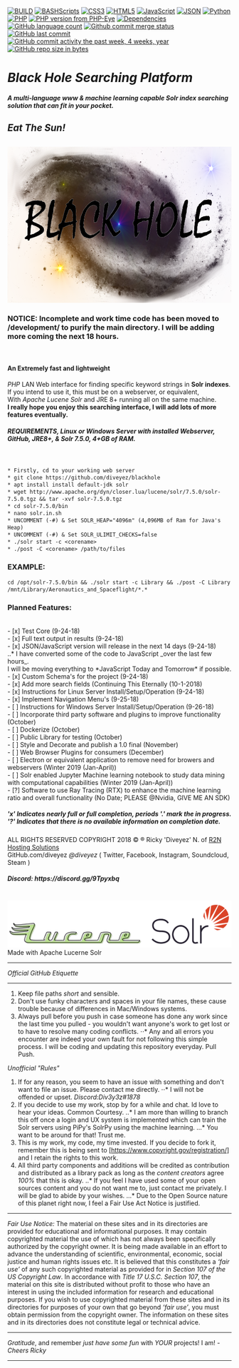 [![BUILD](https://img.shields.io/badge/BUILD-0.1.69.69--zetareticuli-green.svg)](https://github.com/diveyez/blackhole)
[![BASHScripts](https://img.shields.io/badge/BASH-Shell%20Scripts-blue.svg)](https:github.com/diveyez/blackhole)
[![CSS3](https://img.shields.io/badge/CSS-3.0-blue.svg)](https:github.com/diveyez/blackhole)
[![HTML5](https://img.shields.io/badge/HTML-5-green.svg)](https://github.com/diveyez)
[![JavaScript](https://img.shields.io/badge/JavaScript-Performing%20Conversion-grey.svg)](https://github.com/diveyez)
[![JSON](https://img.shields.io/badge/JSON-Writer%20Implemented-grey.svg?style=flat-rounded)](https://github.com/diveyez)
[![Python](https://img.shields.io/badge/Python-3.5%2B-red.svg)](https://github.com/diveyez)
[![PHP](https://img.shields.io/packagist/php-v/symfony/symfony.svg)](https://github.com/diveyez/blackhole)
[![PHP version from PHP-Eye](https://img.shields.io/php-eye/symfony/symfony.svg?style=popout)](https://github.com/diveyez/blackhole)
[![Dependencies](https://img.shields.io/badge/DEPENDENCIES-See%20List%20Below-orange.svg)](https://github.com/diveyez/blackhole/blob/master/README.md#requirementslinux-or-windows-server-with-installed-webserver-github-jre8--solr-750-4gb-of-ram)
[![GitHub language count](https://img.shields.io/github/languages/count/badges/shields.svg?style=popout)](https://github.com/diveyez/blackhole)
[![Github commit merge status](https://img.shields.io/github/commit-status/badges/shields/master/5d4ab86b1b5ddfb3c4a70a70bd19932c52603b8c.svg?style=popout)](https://github.com/diveyez/blackhole)
[![GitHub last commit](https://img.shields.io/github/last-commit/google/skia.svg?style=popout)](https://github.com/diveyez)
[![GitHub commit activity the past week, 4 weeks, year](https://img.shields.io/github/commit-activity/y/eslint/eslint.svg?style=popout)](https://github.com/diveyez)
[![GitHub repo size in bytes](https://img.shields.io/github/repo-size/badges/shields.svg?style=popout)](https://github.com/diveyez/blackhole)</br>
<html><h1><i>Black Hole Searching Platform</br></h1>
 <h5>A multi-language www & machine learning capable Solr index searching solution that can fit in your pocket. </h5><h2><i>Eat The Sun!</i><h2>
</i></p></h1><img src="images/blackhole.png" height="350" width="800"></img></br>
<h3>NOTICE: Incomplete and work time code has been moved to /development/ to purify the main directory. I will be adding more coming the next 18 hours.</h3></br>
<h4>An Extremely fast and lightweight</h4> <i>PHP</i> LAN Web interface for finding specific keyword strings in <b>Solr indexes</b>.</br>
If you intend to use it, this must be on a webserver, or equivalent,</br>
With <i>Apache Lucene Solr</i> and JRE 8+ running all on the same machine.</br>
<b>I really hope you enjoy this searching interface, I will add lots of more features eventually.</b></br>
<h5>REQUIREMENTS,
 Linux or Windows Server with installed Webserver, GitHub, JRE8+, & Solr 7.5.0, 4+GB of RAM.  </h5></br>

```
* Firstly, cd to your working web server
* git clone https://github.com/diveyez/blackhole
* apt install install default-jdk solr
* wget http://www.apache.org/dyn/closer.lua/lucene/solr/7.5.0/solr-7.5.0.tgz && tar -xvf solr-7.5.0.tgz
* cd solr-7.5.0/bin
* nano solr.in.sh
* UNCOMMENT (-#) & Set SOLR_HEAP="4096m" (4,096MB of Ram for Java's Heap)
* UNCOMMENT (-#) & Set SOLR_ULIMIT_CHECKS=false
* ./solr start -c <corename>
* ./post -C <corename> /path/to/files
```

<h3>EXAMPLE:</h3>

```
cd /opt/solr-7.5.0/bin && ./solr start -c Library && ./post -C Library /mnt/Library/Aeronautics_and_Spaceflight/*.*
```

<h3><b>Planned Features:</b></h3></br>
- [x] Test Core (9-24-18)</br>  
- [x] Full text output in results (9-24-18)</br>  
- [x] JSON/JavaScript version will release in the next 14 days (9-24-18)</br>
    ..* I have converted some of the code to JavaScript _over the last few hours_. </br>I will be moving everything to *JavaScript Today and Tomorrow* if possible. 
- [x] Custom Schema's for the project  (9-24-18)</br>
- [x] Add more search fields (Continuing This Eternally (10-1-2018)</br>  
- [x] Instructions for Linux Server Install/Setup/Operation (9-24-18)</br>
- [x] Implement Navigation Menu's (9-25-18) </br>  
- [ ] Instructions for Windows Server Install/Setup/Operation  (9-26-18)</br>
- [ ] Incorporate third party software and plugins to improve functionality  (October)</br>
- [ ] Dockerize  (October)</br>
- [ ] Public Library for testing  (October)</br>
- [ ] Style and Decorate and publish a 1.0 final  (November)</br>
- [ ] Web Browser Plugins for consumers  (December)</br>
- [ ] Electron or equivalent application to remove need for browers and webservers  (Winter 2019 (Jan-April))</br>
- [ ] Solr enabled Jupyter Machine learning notebook to study data mining with computational capabilities  (Winter 2019 (Jan-April))</br>
- [?] Software to use Ray Tracing (RTX) to enhance the machine learning ratio and overall functionality (No Date; PLEASE @Nvidia, GIVE ME AN SDK)</br>
<h5><b>'x'</b> Indicates nearly full or full completion, periods <b>'.'</b> mark the in progress. <b>'?'</b> Indicates that there is no available information on completion date.</h5>

<!-- RULES -->

ALL RIGHTS RESERVED COPYRIGHT 2018 © ® Ricky 'Diveyez' N. of <a href="https://r2nhosting.com/">R2N Hosting Solutions</a></br>
GitHub.com/diveyez <i>@diveyez</i> ( Twitter, Facebook, Instagram, Soundcloud,  Steam )</br>
<h5>Discord: https://discord.gg/9Tpyxbq</h5></br><a href="lucene.apache.org/solr"><img src="images/solr.png" /></img></a>Made with Apache Lucerne Solr</br></html>

---


*Official GitHub Etiquette*

---

1. Keep file paths _short_ and sensible.
2. Don't use funky characters and spaces in your file names, these cause trouble because of differences in Mac/Windows systems.
3. Always pull before you push in case someone has done any work since the last time you pulled - you wouldn't want anyone's work to get lost or to have to resolve many coding conflicts.
⋅⋅* Any and all errors you encounter are indeed your own fault for not following this simple process. I will be coding and updating this repository everyday. Pull Push.

*Unofficial "Rules"*

1. If for any reason, you seem to have an issue with something and don't want to file an issue. Please contact me directly.
⋅⋅* I will not be offended or upset. *Discord:Div3y3z#1878*
2. If you decide to use my work, stop by for a while and chat. Id love to hear your ideas. Common Courtesy.
..* I am more than willing to branch this off once a login and UX system is implemented which can train the Solr servers using PiPy's SolrPy using the machine learning.
...* You want to be around for that! Trust me.
3. This is my work, my code, my time invested. If you decide to fork it, remember this is being sent to [https://www.copyright.gov/registration/] and I retain the rights to this work.
4. All third party components and additions will be credited as contribution and distributed as a library pack as long as the _content creators_ agree *100%* that this is okay.
..* If you feel I have used some of your open sources content and you do not want me to, just contact me privately. I will be glad to abide by your wishes.
...* Due to the Open Source nature of this planet right now, I feel a Fair Use Act Notice is justified.
---

*Fair Use Notice:*
The material on these sites and in its directories are provided for educational and informational purposes. It may contain copyrighted material the use of which has not always been specifically authorized by the copyright owner. It is being made available in an effort to advance the understanding of scientific, environmental, economic, social justice and human rights issues etc. It is believed that this constitutes a *‘fair use’* of any such copyrighted material as provided for in _Section 107 of the US Copyright Law_. In accordance with _Title 17 U.S.C. Section 107_, the material on this site is distributed without profit to those who have an interest in using the included information for research and educational purposes. If you wish to use copyrighted material from these sites and in its directories for purposes of your own that go beyond *‘fair use’*, you must obtain permission from the copyright owner. The information on these sites and in its directories does not constitute legal or technical advice.

---

*Gratitude*, and remember _just have some fun_ with *YOUR* projects! I am! *-Cheers Ricky*

---

<!-- END OF THIS -->

